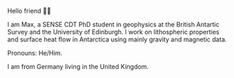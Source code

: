 Hello friend 👋🏽 

I am Max, a SENSE CDT PhD student in geophysics at the British Antartic Survey and the University of Edinburgh. I work on  lithospheric properties and surface heat flow in Antarctica using mainly gravity and magnetic data.

Pronouns: He/Him.

 I am from Germany living in the United Kingdom.
 
 



<!---
MaximilianLowe/MaximilianLowe is a ✨ special ✨ repository because its `README.md` (this file) appears on your GitHub profile.
You can click the Preview link to take a look at your changes.
--->
